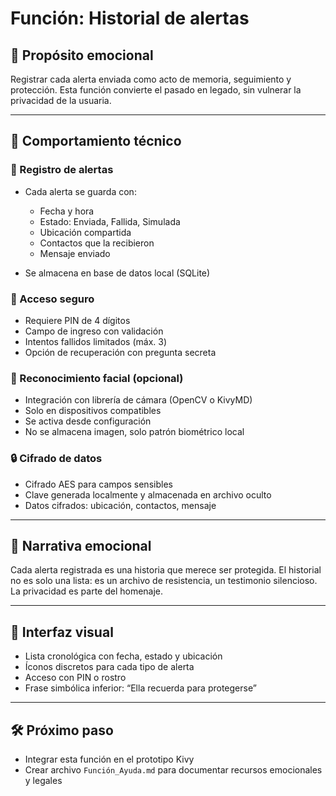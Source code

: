 # Función: Historial de alertas

## 🎯 Propósito emocional
Registrar cada alerta enviada como acto de memoria, seguimiento y protección. Esta función convierte el pasado en legado, sin vulnerar la privacidad de la usuaria.

---

## 🧠 Comportamiento técnico

### 📅 Registro de alertas
- Cada alerta se guarda con:
  - Fecha y hora
  - Estado: Enviada, Fallida, Simulada
  - Ubicación compartida
  - Contactos que la recibieron
  - Mensaje enviado

- Se almacena en base de datos local (SQLite)

### 🔐 Acceso seguro
- Requiere PIN de 4 dígitos
- Campo de ingreso con validación
- Intentos fallidos limitados (máx. 3)
- Opción de recuperación con pregunta secreta

### 🧠 Reconocimiento facial (opcional)
- Integración con librería de cámara (OpenCV o KivyMD)
- Solo en dispositivos compatibles
- Se activa desde configuración
- No se almacena imagen, solo patrón biométrico local

### 🔒 Cifrado de datos
- Cifrado AES para campos sensibles
- Clave generada localmente y almacenada en archivo oculto
- Datos cifrados: ubicación, contactos, mensaje

---

## 🧘 Narrativa emocional
Cada alerta registrada es una historia que merece ser protegida. El historial no es solo una lista: es un archivo de resistencia, un testimonio silencioso. La privacidad es parte del homenaje.

---

## 🎨 Interfaz visual
- Lista cronológica con fecha, estado y ubicación
- Íconos discretos para cada tipo de alerta
- Acceso con PIN o rostro
- Frase simbólica inferior: “Ella recuerda para protegerse”

---

## 🛠️ Próximo paso
- Integrar esta función en el prototipo Kivy  
- Crear archivo `Función_Ayuda.md` para documentar recursos emocionales y legales